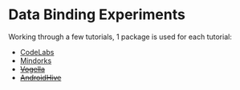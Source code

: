 # Data Binding Experiments

Working through a few tutorials, 1 package is used for each tutorial:

* [CodeLabs](https://codelabs.developers.google.com/codelabs/android-databinding/)
* [Mindorks](https://medium.com/mindorks/learn-android-data-binding-the-easy-way-3f92dd44e5d6)
* ~~[Vogella](https://www.vogella.com/tutorials/AndroidDatabinding/article.html)~~
* ~~[AndroidHive](https://www.androidhive.info/android-working-with-databinding/)~~
